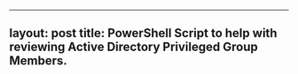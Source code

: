 
---
layout: post
title: PowerShell Script to help with reviewing Active Directory Privileged Group Members.
---
